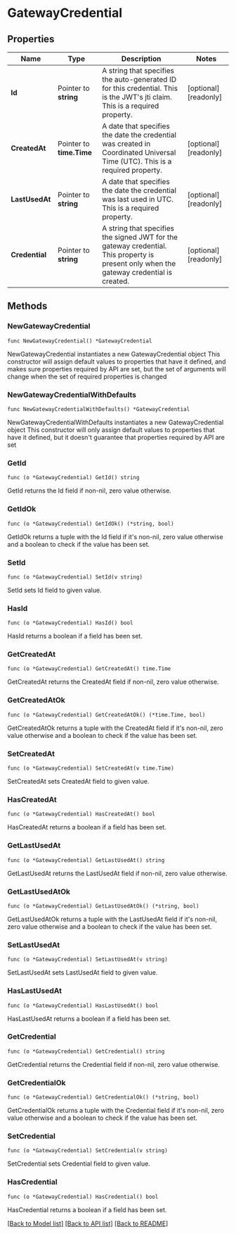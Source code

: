 # GatewayCredential

## Properties

Name | Type | Description | Notes
------------ | ------------- | ------------- | -------------
**Id** | Pointer to **string** | A string that specifies the auto-generated ID for this credential. This is the JWT&#39;s jti claim. This is a required property. | [optional] [readonly] 
**CreatedAt** | Pointer to **time.Time** | A date that specifies the date the credential was created in Coordinated Universal Time (UTC). This is a required property. | [optional] [readonly] 
**LastUsedAt** | Pointer to **string** | A date that specifies the date the credential was last used in UTC. This is a required property. | [optional] [readonly] 
**Credential** | Pointer to **string** | A string that specifies the signed JWT for the gateway credential. This property is present only when the gateway credential is created. | [optional] [readonly] 

## Methods

### NewGatewayCredential

`func NewGatewayCredential() *GatewayCredential`

NewGatewayCredential instantiates a new GatewayCredential object
This constructor will assign default values to properties that have it defined,
and makes sure properties required by API are set, but the set of arguments
will change when the set of required properties is changed

### NewGatewayCredentialWithDefaults

`func NewGatewayCredentialWithDefaults() *GatewayCredential`

NewGatewayCredentialWithDefaults instantiates a new GatewayCredential object
This constructor will only assign default values to properties that have it defined,
but it doesn't guarantee that properties required by API are set

### GetId

`func (o *GatewayCredential) GetId() string`

GetId returns the Id field if non-nil, zero value otherwise.

### GetIdOk

`func (o *GatewayCredential) GetIdOk() (*string, bool)`

GetIdOk returns a tuple with the Id field if it's non-nil, zero value otherwise
and a boolean to check if the value has been set.

### SetId

`func (o *GatewayCredential) SetId(v string)`

SetId sets Id field to given value.

### HasId

`func (o *GatewayCredential) HasId() bool`

HasId returns a boolean if a field has been set.

### GetCreatedAt

`func (o *GatewayCredential) GetCreatedAt() time.Time`

GetCreatedAt returns the CreatedAt field if non-nil, zero value otherwise.

### GetCreatedAtOk

`func (o *GatewayCredential) GetCreatedAtOk() (*time.Time, bool)`

GetCreatedAtOk returns a tuple with the CreatedAt field if it's non-nil, zero value otherwise
and a boolean to check if the value has been set.

### SetCreatedAt

`func (o *GatewayCredential) SetCreatedAt(v time.Time)`

SetCreatedAt sets CreatedAt field to given value.

### HasCreatedAt

`func (o *GatewayCredential) HasCreatedAt() bool`

HasCreatedAt returns a boolean if a field has been set.

### GetLastUsedAt

`func (o *GatewayCredential) GetLastUsedAt() string`

GetLastUsedAt returns the LastUsedAt field if non-nil, zero value otherwise.

### GetLastUsedAtOk

`func (o *GatewayCredential) GetLastUsedAtOk() (*string, bool)`

GetLastUsedAtOk returns a tuple with the LastUsedAt field if it's non-nil, zero value otherwise
and a boolean to check if the value has been set.

### SetLastUsedAt

`func (o *GatewayCredential) SetLastUsedAt(v string)`

SetLastUsedAt sets LastUsedAt field to given value.

### HasLastUsedAt

`func (o *GatewayCredential) HasLastUsedAt() bool`

HasLastUsedAt returns a boolean if a field has been set.

### GetCredential

`func (o *GatewayCredential) GetCredential() string`

GetCredential returns the Credential field if non-nil, zero value otherwise.

### GetCredentialOk

`func (o *GatewayCredential) GetCredentialOk() (*string, bool)`

GetCredentialOk returns a tuple with the Credential field if it's non-nil, zero value otherwise
and a boolean to check if the value has been set.

### SetCredential

`func (o *GatewayCredential) SetCredential(v string)`

SetCredential sets Credential field to given value.

### HasCredential

`func (o *GatewayCredential) HasCredential() bool`

HasCredential returns a boolean if a field has been set.


[[Back to Model list]](../README.md#documentation-for-models) [[Back to API list]](../README.md#documentation-for-api-endpoints) [[Back to README]](../README.md)


